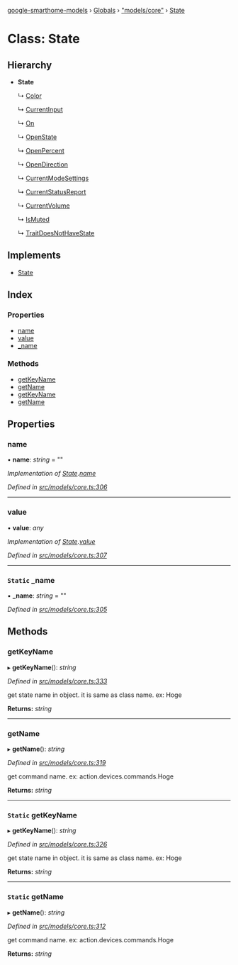 [google-smarthome-models](../README.md) › [Globals](../globals.md) › ["models/core"](../modules/_models_core_.md) › [State](_models_core_.state.md)

# Class: State

## Hierarchy

* **State**

  ↳ [Color](_models_traits_colorsetting_colorsetting_states_.color.md)

  ↳ [CurrentInput](_models_traits_inputselector_inputselector_states_.currentinput.md)

  ↳ [On](_models_traits_onoff_onoff_states_.on.md)

  ↳ [OpenState](_models_traits_openclose_openclose_states_.openstate.md)

  ↳ [OpenPercent](_models_traits_openclose_openclose_states_.openpercent.md)

  ↳ [OpenDirection](_models_traits_openclose_openclose_states_.opendirection.md)

  ↳ [CurrentModeSettings](_models_traits_modes_modes_states_.currentmodesettings.md)

  ↳ [CurrentStatusReport](_models_traits_statusreport_statusreport_states_.currentstatusreport.md)

  ↳ [CurrentVolume](_models_traits_volume_volume_states_.currentvolume.md)

  ↳ [IsMuted](_models_traits_volume_volume_states_.ismuted.md)

  ↳ [TraitDoesNotHaveState](_models_core_.traitdoesnothavestate.md)

## Implements

* [State](../interfaces/_models_interfaces_i_core_.state.md)

## Index

### Properties

* [name](_models_core_.state.md#name)
* [value](_models_core_.state.md#value)
* [_name](_models_core_.state.md#static-_name)

### Methods

* [getKeyName](_models_core_.state.md#getkeyname)
* [getName](_models_core_.state.md#getname)
* [getKeyName](_models_core_.state.md#static-getkeyname)
* [getName](_models_core_.state.md#static-getname)

## Properties

###  name

• **name**: *string* = ""

*Implementation of [State](../interfaces/_models_interfaces_i_core_.state.md).[name](../interfaces/_models_interfaces_i_core_.state.md#name)*

*Defined in [src/models/core.ts:306](https://github.com/galactic1969/google-smarthome-models/blob/633871f/src/models/core.ts#L306)*

___

###  value

• **value**: *any*

*Implementation of [State](../interfaces/_models_interfaces_i_core_.state.md).[value](../interfaces/_models_interfaces_i_core_.state.md#value)*

*Defined in [src/models/core.ts:307](https://github.com/galactic1969/google-smarthome-models/blob/633871f/src/models/core.ts#L307)*

___

### `Static` _name

▪ **_name**: *string* = ""

*Defined in [src/models/core.ts:305](https://github.com/galactic1969/google-smarthome-models/blob/633871f/src/models/core.ts#L305)*

## Methods

###  getKeyName

▸ **getKeyName**(): *string*

*Defined in [src/models/core.ts:333](https://github.com/galactic1969/google-smarthome-models/blob/633871f/src/models/core.ts#L333)*

get state name in object. it is same as class name. ex: Hoge

**Returns:** *string*

___

###  getName

▸ **getName**(): *string*

*Defined in [src/models/core.ts:319](https://github.com/galactic1969/google-smarthome-models/blob/633871f/src/models/core.ts#L319)*

get command name. ex: action.devices.commands.Hoge

**Returns:** *string*

___

### `Static` getKeyName

▸ **getKeyName**(): *string*

*Defined in [src/models/core.ts:326](https://github.com/galactic1969/google-smarthome-models/blob/633871f/src/models/core.ts#L326)*

get state name in object. it is same as class name. ex: Hoge

**Returns:** *string*

___

### `Static` getName

▸ **getName**(): *string*

*Defined in [src/models/core.ts:312](https://github.com/galactic1969/google-smarthome-models/blob/633871f/src/models/core.ts#L312)*

get command name. ex: action.devices.commands.Hoge

**Returns:** *string*
